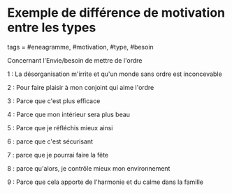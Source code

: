 # Exemple de différence de motivation entre les types
tags = #eneagramme, #motivation, #type, #besoin

Concernant l'Envie/besoin de mettre de l'ordre

1 : La désorganisation m'irrite et qu'un monde sans ordre est inconcevable

2 : Pour faire plaisir à mon conjoint qui aime l'ordre

3 : Parce que c'est plus efficace

4 : Parce que mon intérieur sera plus beau

5 : Parce que je réfléchis mieux ainsi

6 : parce que c'est sécurisant

7 : parce que je pourrai faire la fête

8 : parce qu'alors, je contrôle mieux mon environnement

9 : Parce que cela apporte de l'harmonie et du calme dans la famille

